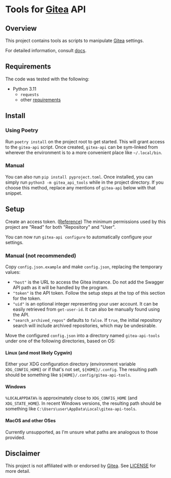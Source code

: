 # Tools for [Gitea] API

## Overview

This project contains tools as scripts to manipulate [Gitea] settings.

For detailed information, consult [docs](docs).

## Requirements

The code was tested with the following:

- Python 3.11
    - `requests`
    - other [requirements](pyproject.toml)

## Install

### Using Poetry

Run `poetry install` on the project root to get started. This will grant access to the `gitea-api` script. Once created, `gitea-api` can be sym-linked from wherever the environment is to a more convenient place like `~/.local/bin`.

### Manual

You can also run `pip install pyproject.toml`. Once installed, you can simply run `python3 -m gitea_api_tools` while in the project directory. If you choose this method, replace any mentions of `gitea-api` below with that snippet.

## Setup

Create an access token. ([Reference][GITEA_API_TOKEN]) The minimum permissions used by this project are "Read" for both "Repository" and "User".

You can now run `gitea-api configure` to automatically configure your settings.

### Manual (not recommended)

Copy `config.json.example` and make `config.json`, replacing the temporary values:

- `"host"` is the URL to access the Gitea instance. Do not add the Swagger API path as it will be handled by the program.
- `"token"` is the API token. Follow the setup steps at the top of this section for the token.
- `"uid"` is an optional integer representing your user account. It can be easily retrieved from `get-user-id`. It can also be manually found using the API.
- `"search_archived_repos"` defaults to `false`. If `true`, the initial repository search will include archived repositories, which may be undesirable.

Move the configured `config.json` into a directory named `gitea-api-tools` under one of the following directories, based on OS:

#### Linux (and most likely Cygwin)

Either your XDG configuration directory (environment variable `XDG_CONFIG_HOME`) or if that's not set, `${HOME}/.config`. The resulting path should be something like `${HOME}/.config/gitea-api-tools`.

#### Windows

`%LOCALAPPDATA%` is approximately close to `XDG_CONFIG_HOME` (and `XDG_STATE_HOME`). In recent Windows versions, the resulting path should be something like `C:\Users\user\AppData\Local\gitea-api-tools`.

#### MacOS and other OSes

Currently unsupported, as I'm unsure what paths are analogous to those provided.

## Disclaimer

This project is not affiliated with or endorsed by [Gitea]. See [LICENSE](LICENSE) for more detail.

[Gitea]: https://gitea.io/
[GITEA_API_TOKEN]: https://docs.gitea.io/en-us/api-usage/#generating-and-listing-api-tokens
